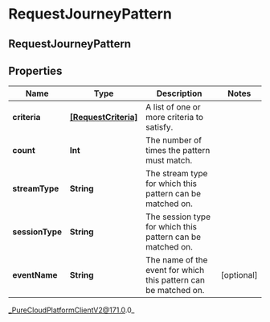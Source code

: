 # RequestJourneyPattern

## RequestJourneyPattern

## Properties

|Name | Type | Description | Notes|
|------------ | ------------- | ------------- | -------------|
| **criteria** | [**[RequestCriteria]**]([RequestCriteria]) | A list of one or more criteria to satisfy. | |
| **count** | **Int** | The number of times the pattern must match. | |
| **streamType** | **String** | The stream type for which this pattern can be matched on. | |
| **sessionType** | **String** | The session type for which this pattern can be matched on. | |
| **eventName** | **String** | The name of the event for which this pattern can be matched on. | [optional] |



_PureCloudPlatformClientV2@171.0.0_
